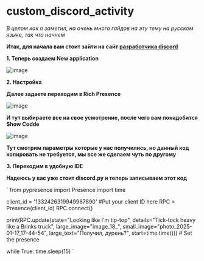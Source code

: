 # custom_discord_activity

_В целом как я заметил, на очень много гайдов на эту тему на русском языке, так что начнем_


**Итак, для начала вам стоит зайти на сайт [разработчика discord](https://discord.com/developers/applications)**

**1. Теперь создаем New application**

 ![image](https://github.com/user-attachments/assets/1bdc5155-3e98-4f50-9e7f-6b7e1024f759)


**2. Настройка**

**Далее задаете переходим в Rich Presence**

![image](https://github.com/user-attachments/assets/0d3ca9f3-8a10-4bbe-9a62-be42501fd154)

**И тут выбираете все на свое усмотрение, после чего вам понадобится Show Codde**

![image](https://github.com/user-attachments/assets/560a839c-8b9f-4b42-beb2-75b6255def45)

**Тут смотрим параметры которые у нас получились, но данный код копировать не требуется, мы все же сделаем чуть по другому**

**3. Переходим в удобную IDE**

**Надеюсь у вас уже стоит discord.py и теперь записываем этот код** 

`
from pypresence import Presence
import time

client_id = '1332426319949987890' #Put your client ID here
RPC = Presence(client_id)
RPC.connect()

print(RPC.update(state="Looking like I'm tip-top", details="Tick-tock heavy like a Brinks truck", large_image="image_18_", small_image="photo_2025-01-17_17-44-54", large_text="Получил, дурень?", start=time.time()))  # Set the presence

while True:
    time.sleep(15)
`
